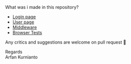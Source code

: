 What was i made in this repository? <br>

- [Login page](https://github.com/arfankur/nextjs-authentication-page/blob/master/src/pages/login.jsx)
- [User page](https://github.com/arfankur/nextjs-authentication-page/blob/master/src/pages/index.jsx)
- [Middleware](https://github.com/arfankur/nextjs-authentication-page/blob/master/src/pages/login.jsx)
- [Browser Tests](http://github.com/arfankur/nextjs-authentication-page/tree/master/src/__test__)


Any critics and suggestions are welcome on pull request 🙌 <br>

Regards <br>
Arfan Kurnianto

